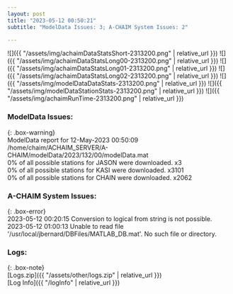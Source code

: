 ```yaml
---
layout: post
title: "2023-05-12 00:50:21"
subtitle: "ModelData Issues: 3; A-CHAIM System Issues: 2"

---
```


![]({{ "/assets/img/achaimDataStatsShort-2313200.png" | relative_url }})
![]({{ "/assets/img/achaimDataStatsLong00-2313200.png" | relative_url }})
![]({{ "/assets/img/achaimDataStatsLong01-2313200.png" | relative_url }})
![]({{ "/assets/img/achaimDataStatsLong02-2313200.png" | relative_url }})
![]({{ "/assets/img/modelDataDataStats-2313200.png" | relative_url }})
![]({{ "/assets/img/modelDataStationStats-2313200.png" | relative_url }})
![]({{ "/assets/img/achaimRunTime-2313200.png" | relative_url }})


### ModelData Issues:  
  
{: .box-warning}  
 ModelData report for 12-May-2023 00:50:09   
 /home/chaim/ACHAIM_SERVER/A-CHAIM/modelData/2023/132/00/modelData.mat   
 0% of all possible stations for JASON were downloaded. x3   
 0% of all possible stations for KASI were downloaded. x3101   
 0% of all possible stations for CHAIN were downloaded. x2062   
  
### A-CHAIM System Issues:  
  
{: .box-error}  
2023-05-12 00:20:15 Conversion to logical from string is not possible.  
2023-05-12 01:00:13 Unable to read file '/usr/local/jbernard/DBFiles/MATLAB_DB.mat'. No such file or directory.  

### Logs:  
  
{: .box-note}  
[Logs.zip]({{ "/assets/other/logs.zip" | relative_url }})  
[Log Info]({{ "/logInfo" | relative_url }})  
